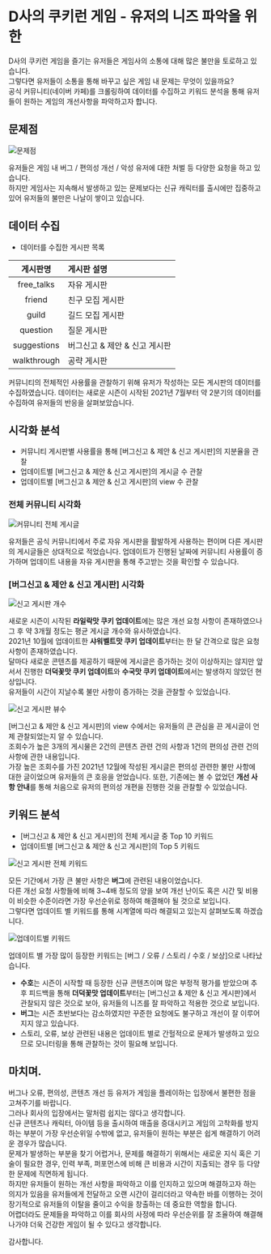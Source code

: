 # D사의 쿠키런 게임 - 유저의 니즈 파악을 위한 

D사의 쿠키런 게임을 즐기는 유저들은 게임사의 소통에 대해 많은 불만을 토로하고 있습니다.  
그렇다면 유저들이 소통을 통해 바꾸고 싶은 게임 내 문제는 무엇이 있을까요?  
공식 커뮤니티(네이버 카페)를 크롤링하여 데이터를 수집하고 키워드 분석을 통해 유저들이 원하는 게임의 개선사항을 파악하고자 합니다.  

## 문제점

![문제점](https://user-images.githubusercontent.com/50400392/167908684-9ae930b9-5c15-4adf-a2d7-0d183fd75a1e.PNG)

유저들은 게임 내 버그 / 편의성 개선 / 악성 유저에 대한 처벌 등 다양한 요청을 하고 있습니다.  
하지만 게임사는 지속해서 발생하고 있는 문제보다는 신규 캐릭터를 출시에만 집중하고 있어 유저들의 불만은 나날이 쌓이고 있습니다.

## 데이터 수집

- 데이터를 수집한 게시판 목록

|   게시판명         | 게시판 설명                                               |
|:-----------------:|:--------------------------------------------------------|
| free_talks        | 자유 게시판                                              |
| friend            | 친구 모집 게시판                                          |
| guild             | 길드 모집 게시판                                          |
| question          | 질문 게시판                                               |
| suggestions       | 버그신고 & 제안 & 신고 게시판                             |
| walkthrough       | 공략 게시판                                              |

커뮤니티의 전체적인 사용률을 관찰하기 위해 유저가 작성하는 모든 게시판의 데이터를 수집하였습니다.
데이터는 새로운 시즌이 시작된 2021년 7월부터 약 2분기의 데이터를 수집하여 유저들의 반응을 살펴보았습니다.

## 시각화 분석

- 커뮤니티 게시판별 사용률을 통해 [버그신고 & 제안 & 신고 게시판]의 지분율을 관찰
- 업데이트별 [버그신고 & 제안 & 신고 게시판]의 게시글 수 관찰
- 업데이트별 [버그신고 & 제안 & 신고 게시판]의 view 수 관찰

### 전체 커뮤니티 시각화

![커뮤니티 전체 게시글](https://user-images.githubusercontent.com/50400392/167911164-5decaebe-1103-4cf9-9fc6-16f5fb904060.png)

유저들은 공식 커뮤니티에서 주로 자유 게시판을 활발하게 사용하는 편이며 다른 게시판의 게시글들은 상대적으로 적었습니다.
업데이트가 진행된 날짜에 커뮤니티 사용률이 증가하며 업데이트 내용을 자유 게시판을 통해 주고받는 것을 확인할 수 있습니다.

### [버그신고 & 제안 & 신고 게시판] 시각화

![신고 게시판 개수](https://user-images.githubusercontent.com/50400392/167913492-55cd851f-78a8-4843-9359-2835309aea6a.png)

새로운 시즌이 시작된 **라일락맛 쿠키 업데이트**에는 많은 개선 요청 사항이 존재하였으나 그 후 약 3개월 정도는 평균 게시글 개수와 유사하였습니다.  
2021년 10월에 업데이트한 **샤워벨트맛 쿠키 업데이트**부터는 한 달 간격으로 많은 요청사항이 존재하였습니다.  
달마다 새로운 콘텐츠를 제공하기 때문에 게시글은 증가하는 것이 이상하지는 않지만 앞서서 진행한 **더덕꽃맛 쿠키 업데이트**와 **수국맛 쿠키 업데이트**에서는 발생하지 않았던 현상입니다.  
유저들이 시간이 지날수록 불만 사항이 증가하는 것을 관찰할 수 있었습니다.

![신고 게시판 뷰수](https://user-images.githubusercontent.com/50400392/167911178-d9586569-de45-48b1-8162-7c1d4211ec4b.png)

[버그신고 & 제안 & 신고 게시판]의 view 수에서는 유저들의 큰 관심을 끈 게시글이 언제 관찰되었는지 알 수 있습니다.  
조회수가 높은 3개의 게시물은 2건의 콘텐츠 관련 건의 사항과 1건의 편의성 관련 건의 사항에 관한 내용입니다.  
가장 높은 조회수를 가진 2021년 12월에 작성된 게시글은 편의성 관련한 불만 사항에 대한 글이었으며 유저들의 큰 호응을 얻었습니다. 또한, 기존에는 볼 수 없었던 **개선 사항 안내**를 통해 처음으로 유저의 편의성 개편을 진행한 것을 관찰할 수 있었습니다.  

## 키워드 분석

- [버그신고 & 제안 & 신고 게시판]의 전체 게시글 중 Top 10 키워드
- 업데이트별 [버그신고 & 제안 & 신고 게시판]의 Top 5 키워드

![신고 게시판 전체 키워드](https://user-images.githubusercontent.com/50400392/167911179-013c4f6e-38f4-43af-8c35-3d28c37a8f3d.png)

모든 기간에서 가장 큰 불만 사항은 **버그**에 관련된 내용이었습니다.  
다른 개선 요청 사항들에 비해 3~4배 정도의 양을 보여 개선 난이도 혹은 시간 및 비용이 비슷한 수준이라면 가장 우선순위로 정하여 해결해야 될 것으로 보입니다.  
그렇다면 업데이트 별 키워드를 통해 시계열에 따라 해결되고 있는지 살펴보도록 하겠습니다.  

![업데이트별 키워드](https://user-images.githubusercontent.com/50400392/167911182-891cab0b-875e-4155-bfbf-c8b58696a7a5.png)

업데이트 별 가장 많이 등장한 키워드는 [버그 / 오류 / 스토리 / 수호 / 보상]으로 나타났습니다.  
- **수호**는 시즌이 시작할 때 등장한 신규 콘텐츠이며 많은 부정적 평가를 받았으며 추후 피드백을 통해 **더덕꽃맛 업데이트**부터는 [버그신고 & 제안 & 신고 게시판]에서 관찰되지 않은 것으로 보아, 유저들의 니즈를 잘 파악하고 적용한 것으로 보입니다.  
- **버그**는 시즌 초반보다는 감소하였지만 꾸준한 요청에도 불구하고 개선이 잘 이루어지지 않고 있습니다.  
- 스토리, 오류, 보상 관련된 내용은 업데이트 별로 간헐적으로 문제가 발생하고 있으므로 모니터링을 통해 관찰하는 것이 필요해 보입니다.  

## 마치며.

버그나 오류, 편의성, 콘텐츠 개선 등 유저가 게임을 플레이하는 입장에서 불편한 점을 고쳐주기를 바랍니다.  
그러나 회사의 입장에서는 말처럼 쉽지는 않다고 생각합니다.  
신규 콘텐츠나 캐릭터, 아이템 등을 출시하여 매출을 증대시키고 게임의 고착화를 방지하는 부분이 가장 우선순위일 수밖에 없고, 유저들이 원하는 부분은 쉽게 해결하기 어려운 경우가 많습니다.  
문제가 발생하는 부분을 찾기 어렵거나, 문제를 해결하기 위해서는 새로운 지식 혹은 기술이 필요한 경우, 인력 부족, 퍼포먼스에 비해 큰 비용과 시간이 지출되는 경우 등 다양한 문제에 직면하게 됩니다.  
하지만 유저들이 원하는 개선 사항을 파악하고 이를 인지하고 있으며 해결하고자 하는 의지가 있음을 유저들에게 전달하고 오랜 시간이 걸리더라고 약속한 바를 이행하는 것이 장기적으로 유저들의 이탈을 줄이고 수익을 창출하는 데 중요한 역할을 합니다.  
어렵더라도 문제들을 파악하고 이를 회사의 사정에 따라 우선순위를 잘 조율하여 해결해나가야 더욱 건강한 게임이 될 수 있다고 생각합니다.  

감사합니다.
